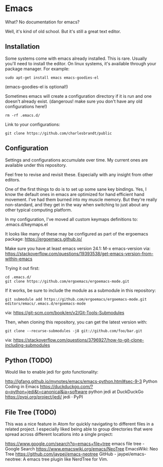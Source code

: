 # Emacs

What? No documentation for emacs? 

Well, it's kind of old school. But it's still a great text editor. 

## Installation

Some systems come with emacs already installed. This is rare. Usually you'll need to install the editor. On linux systems, it's available through your package manager. For example:

    sudo apt-get install emacs emacs-goodies-el
    
(emacs-goodies-el is optional!)


Sometimes emacs will create a configuration directory if it is run and one doesn't already exist. (dangerous! make sure you don't have any old configurations here!)

    rm -rf .emacs.d/
    
Link to your configurations:
 
    git clone https://github.com/charlesbrandt/public
    
## Configuration

Settings and configurations accumulate over time. My current ones are available under this repository. 

Feel free to revise and revisit these. Especially with any insight from other editors. 

One of the first things to do is to set up some sane key bindings. Yes, I know the default ones in emacs are optimized for hand efficient hand movement. I've had them burned into my muscle memory. But they're really non-standard, and they get in the way when switching to just about any other typical computing platform. 

In my configuration, I've moved all custom keymaps definitions to:
.emacs.d/keymaps.el

It looks like many of these may be configured as part of the ergoemacs package:
https://ergoemacs.github.io/

Make sure you have at least emacs version 24.1:
M-x emacs-version
via: https://stackoverflow.com/questions/19393538/get-emacs-version-from-within-emacs

Trying it out first:

    cd .emacs.d/
    git clone https://github.com/ergoemacs/ergoemacs-mode.git

If it works, be sure to include the module as a submodule in this repository:

    git submodule add https://github.com/ergoemacs/ergoemacs-mode.git editors/emacs/.emacs.d/ergoemacs-mode
    
via: https://git-scm.com/book/en/v2/Git-Tools-Submodules

Then, when cloning this repository, you can get the latest version with:

    git clone --recurse-submodules -j8 git://github.com/foo/bar.git
    
via: https://stackoverflow.com/questions/3796927/how-to-git-clone-including-submodules


## Python (TODO)

Would like to enable jedi for goto functionality:

http://lgfang.github.io/mynotes/emacs/emacs-python.html#sec-9-3
Python Coding in Emacs
https://duckduckgo.com/?q=python+jedi&t=canonical&ia=software
python jedi at DuckDuckGo
https://pypi.org/project/jedi/
jedi · PyPI

## File Tree (TODO)

This was a nice feature in Atom for quickly navigating to different files in a related project. 
I especially liked being able to group directories that were spread across different locations into a single project:

https://www.google.com/search?q=emacs+file+tree
emacs file tree - Google Search
https://www.emacswiki.org/emacs/NeoTree
EmacsWiki: Neo Tree
https://github.com/jaypei/emacs-neotree
GitHub - jaypei/emacs-neotree: A emacs tree plugin like NerdTree for Vim.
